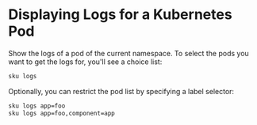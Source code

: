 # Displaying Logs for a Kubernetes Pod

Show the logs of a pod of the current namespace.
To select the pods you want to get the logs for, you'll see a choice list:

```bash
sku logs
```

Optionally, you can restrict the pod list by specifying a label
selector:

```bash
sku logs app=foo
sku logs app=foo,component=app
```

